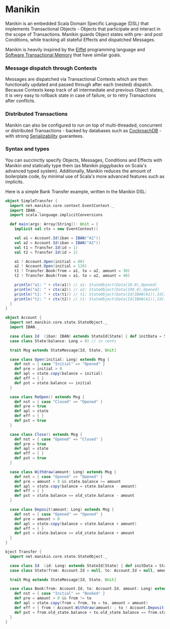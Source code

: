 # Manikin
Manikin is an embedded Scala Domain Specific Language (DSL) that implements Transactional Objects - Objects that participate and interact in the scope of Transactions.
Manikin guards Object states with pre- and post Conditions, while tracking all stateful Effects and dispatched Messages.

Manikin is heavily inspired by the [Eiffel](https://www.eiffel.com) programming language and [Software Transactional Memory](https://en.wikipedia.org/wiki/Software_transactional_memory) that have similar goals.

### Message dispatch through Contexts
Messages are dispatched via Transactional Contexts which are then functionally updated and passed through after each (nested) dispatch.
Because Contexts keep track of all intermediate and previous Object states, it is very easy to rollback state in case of failure, or to retry Transactions after conflicts. 

### Distributed Transactions
Manikin can also be configured to run on top of multi-threaded, concurrent or distributed Transactions - backed by databases such as [CockroachDB](https://www.cockroachlabs.com) - with strong [Serializability](https://en.wikipedia.org/wiki/Serializability) guarantees.  
                                                           
### Syntax and types
You can succinctly specify Objects, Messages, Conditions and Effects with Manikin *and* statically type them (as Manikin piggybacks on Scala's advanced typed system). 
Additionally, Manikin reduces the amount of boilerplate code, by minimal use of Scala's more advanced features such as implicits. 

Here is a simple Bank Transfer example, written in the Manikin DSL:
```scala
object SimpleTransfer {
  import net.manikin.core.context.EventContext._
  import IBAN._
  import scala.language.implicitConversions

  def main(args: Array[String]): Unit = {
    implicit val ctx = new EventContext()

    val a1 = Account.Id(iban = IBAN("A1"))
    val a2 = Account.Id(iban = IBAN("A2"))
    val t1 = Transfer.Id(id = 1)
    val t2 = Transfer.Id(id = 2)

    a1 ! Account.Open(initial = 80)
    a2 ! Account.Open(initial = 120)
    t1 ! Transfer.Book(from = a1, to = a2, amount = 30)
    t2 ! Transfer.Book(from = a1, to = a2, amount = 40)

    println("a1: " + ctx(a1)) // a1: StateObject(Data(10.0),Opened)
    println("a2: " + ctx(a2)) // a2: StateObject(Data(190.0),Opened)
    println("t1: " + ctx(t1)) // t1: StateObject(Data(Id(IBAN(A1)),Id(IBAN(A2)),30.0),Booked)
    println("t2: " + ctx(t2)) // t1: StateObject(Data(Id(IBAN(A1)),Id(IBAN(A2)),40.0),Booked)
  }
}
```
```scala
object Account {
  import net.manikin.core.state.StateObject._
  import IBAN._

  case class Id  (iban: IBAN) extends StateId[State] { def initData = State() }
  case class State(balance: Long = 0) // in cents

  trait Msg extends StateMessage[Id, State, Unit]

  case class Open(initial: Long) extends Msg {
    def nst = { case "Initial" => "Opened" }
    def pre = initial > 0
    def apl = state.copy(balance = initial)
    def eff = { }
    def pst = state.balance == initial
  }

  case class ReOpen() extends Msg {
    def nst = { case "Closed" => "Opened" }
    def pre = true
    def apl = state
    def eff = { }
    def pst = true
  }

  case class Close() extends Msg {
    def nst = { case "Opened" => "Closed" }
    def pre = true
    def apl = state
    def eff = { }
    def pst = true
  }

  case class Withdraw(amount: Long) extends Msg {
    def nst = { case "Opened" => "Opened" }
    def pre = amount > 0 && state.balance >= amount
    def apl = state.copy(balance = state.balance - amount)
    def eff = { }
    def pst = state.balance == old_state.balance - amount
  }

  case class Deposit(amount: Long) extends Msg {
    def nst = { case "Opened" => "Opened" }
    def pre = amount > 0
    def apl = state.copy(balance = state.balance + amount)
    def eff = { }
    def pst = state.balance == old_state.balance + amount
  }
}
```
```scala
bject Transfer {
  import net.manikin.core.state.StateObject._

  case class Id  (id: Long) extends StateId[State] { def initData = State() }
  case class State(from: Account.Id = null, to: Account.Id = null, amount: Long = 0)

  trait Msg extends StateMessage[Id, State, Unit]

  case class Book(from: Account.Id, to: Account.Id, amount: Long) extends Msg {
    def nst = { case "Initial" => "Booked" }
    def pre = amount > 0 && from != to
    def apl = state.copy(from = from, to = to, amount = amount)
    def eff = { from ! Account.Withdraw(amount) ; to ! Account.Deposit(amount) }
    def pst = from.old_state.balance + to.old_state.balance == from.state.balance + to.state.balance
  }
}
```
